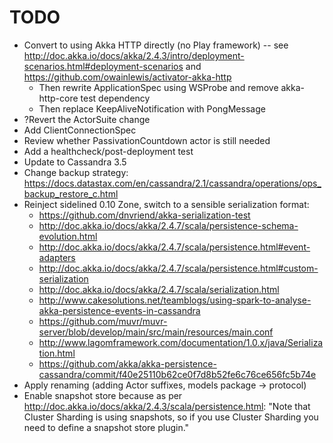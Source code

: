 TODO
====

* Convert to using Akka HTTP directly (no Play framework) -- see
  http://doc.akka.io/docs/akka/2.4.3/intro/deployment-scenarios.html#deployment-scenarios
  and https://github.com/owainlewis/activator-akka-http
  * Then rewrite ApplicationSpec using WSProbe and remove akka-http-core test dependency
  * Then replace KeepAliveNotification with PongMessage
* ?Revert the ActorSuite change
* Add ClientConnectionSpec
* Review whether PassivationCountdown actor is still needed
* Add a healthcheck/post-deployment test
* Update to Cassandra 3.5
* Change backup strategy: https://docs.datastax.com/en/cassandra/2.1/cassandra/operations/ops_backup_restore_c.html
* Reinject sidelined 0.10 Zone, switch to a sensible serialization format:
  * https://github.com/dnvriend/akka-serialization-test
  * http://doc.akka.io/docs/akka/2.4.7/scala/persistence-schema-evolution.html
  * http://doc.akka.io/docs/akka/2.4.7/scala/persistence.html#event-adapters
  * http://doc.akka.io/docs/akka/2.4.7/scala/persistence.html#custom-serialization
  * http://doc.akka.io/docs/akka/2.4.7/scala/serialization.html
  * http://www.cakesolutions.net/teamblogs/using-spark-to-analyse-akka-persistence-events-in-cassandra
  * https://github.com/muvr/muvr-server/blob/develop/main/src/main/resources/main.conf
  * http://www.lagomframework.com/documentation/1.0.x/java/Serialization.html
  * https://github.com/akka/akka-persistence-cassandra/commit/f40e25110b62ce0f7d8b52fe6c76ce656fc5b74e
* Apply renaming (adding Actor suffixes, models package -> protocol)
* Enable snapshot store because as per http://doc.akka.io/docs/akka/2.4.3/scala/persistence.html: "Note that Cluster
  Sharding is using snapshots, so if you use Cluster Sharding you need to define a snapshot store plugin."
